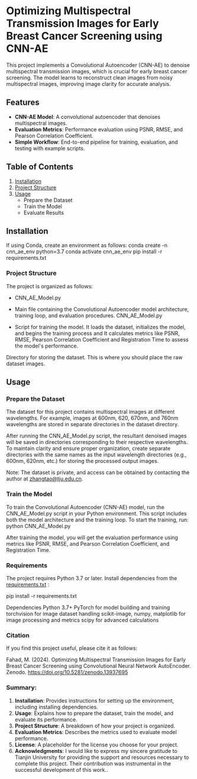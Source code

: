 # Optimizing Multispectral Transmission Images for Early Breast Cancer Screening using CNN-AE

This project implements a Convolutional Autoencoder (CNN-AE) to denoise multispectral transmission images, which is crucial for early breast cancer screening. The model learns to reconstruct clean images from noisy multispectral images, improving image clarity for accurate analysis.

## Features
- **CNN-AE Model**: A convolutional autoencoder that denoises multispectral images.
- **Evaluation Metrics**: Performance evaluation using PSNR, RMSE, and Pearson Correlation Coefficient.
- **Simple Workflow**: End-to-end pipeline for training, evaluation, and testing with example scripts.
  
## Table of Contents
1. [Installation](#installation)
2. [Project Structure](#project-structure)
3. [Usage](#usage)
   - Prepare the Dataset
   - Train the Model
   - Evaluate Results

## Installation
If using Conda, create an environment as follows:
conda create -n cnn_ae_env python=3.7
conda activate cnn_ae_env
pip install -r requirements.txt

### Project Structure

The project is organized as follows:

- CNN_AE_Model.py

- Main file containing the Convolutional Autoencoder model architecture, training loop, and evaluation procedures.
CNN_AE_Model.py
- Script for training the model. It loads the dataset, initializes the model, and begins the training process and  It calculates metrics like PSNR, RMSE, Pearson Correlation Coefficient and Registration Time to assess the model's performance.

Directory for storing the dataset. This is where you should place the raw dataset images.
## Usage
### Prepare the Dataset
The dataset for this project contains multispectral images at different wavelengths. For example, images at 600nm, 620, 670nm, and 760nm wavelengths are stored in separate directories in the dataset directory. 

After running the CNN_AE_Model.py script, the resultant denoised images will be saved in directories corresponding to their respective wavelengths. To maintain clarity and ensure proper organization, create separate directories with the same names as the input wavelength directories (e.g., 600nm, 620nm, etc.) for storing the processed output images.


Note: The dataset is private, and access can be obtained by contacting the author at zhangtao@tju.edu.cn.


### Train the Model
To train the Convolutional Autoencoder (CNN-AE) model, run the CNN_AE_Model.py script in your Python environment. This script includes both the model architecture and the training loop.
To start the training, run:
python CNN_AE_Model.py

After training the model, you will get the evaluation performance using metrics like PSNR, RMSE, and Pearson Correlation Coefficient, and Registration Time. 

### Requirements

The project requires Python 3.7 or later. Install dependencies from the [requirements.txt](requirements.txt)
:

pip install -r requirements.txt

Dependencies
Python 3.7+
PyTorch for model building and training
torchvision for image dataset handling
scikit-image, numpy, matplotlib for image processing and metrics
scipy for advanced calculations

### Citation
If you find this project useful, please cite it as follows:

Fahad, M. (2024). Optimizing Multispectral Transmission Images for Early Breast Cancer Screening using Convolutional Neural Network AutoEncoder. Zenodo. https://doi.org/10.5281/zenodo.13937695


### Summary:

1. **Installation**: Provides instructions for setting up the environment, including installing dependencies.
2. **Usage**: Explains how to prepare the dataset, train the model, and evaluate its performance.
3. **Project Structure**: A breakdown of how your project is organized.
4. **Evaluation Metrics**: Describes the metrics used to evaluate model performance.
5. **License**: A placeholder for the license you choose for your project.
6. **Acknowledgments**: I would like to express my sincere gratitude to Tianjin University for providing the support and resources necessary to complete this project. Their contribution was instrumental in the successful development of this work..



